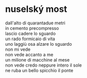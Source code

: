 # nuselský most

dall'alto di quarantadue metri  
in cemento precompresso  
lascio cadere lo sguardo  
un rado formicaio di vita  
uno laggiù osa alzare lo sguardo  
non mi vede  
non vede accanto a me  
un milione di macchine al mese  
non vede credo neppure intero il sole  
ne ruba un bello spicchio il ponte
